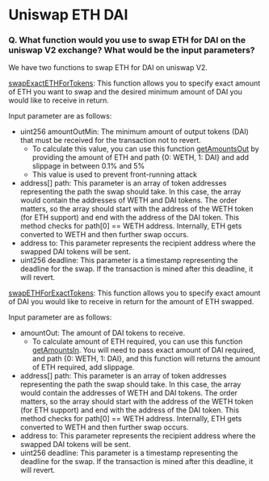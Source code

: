 # Uniswap ETH DAI

### Q. What function would you use to swap ETH for DAI on the uniswap V2 exchange? What would be the input parameters?

We have two functions to swap ETH for DAI on uniswap V2.

[swapExactETHForTokens](https://github.com/Uniswap/v2-periphery/blob/0335e8f7e1bd1e8d8329fd300aea2ef2f36dd19f/contracts/UniswapV2Router02.sol#L252):
This function allows you to specify exact amount of ETH you want to swap and the desired minimum amount of DAI you would like to receive in return.

Input parameter are as follows:
- uint256 amountOutMin: The minimum amount of output tokens (DAI) that must be received for the transaction not to revert.
    - To calculate this value, you can use this function [getAmountsOut](https://github.com/Uniswap/v2-periphery/blob/0335e8f7e1bd1e8d8329fd300aea2ef2f36dd19f/contracts/UniswapV2Router02.sol#L427) by providing the amount of ETH and path {0: WETH, 1: DAI} and add slippage in between 0.1% and 5%
    - This value is used to prevent front-running attack
- address[] path: This parameter is an array of token addresses representing the path the swap should take. In this case, the array would contain the addresses of WETH and DAI tokens. The order matters, so the array should start with the address of the WETH token (for ETH support) and end with the address of the DAI token. This method checks for path[0] == WETH address. Internally, ETH gets converted to WETH and then further swap occurs.
- address to: This parameter represents the recipient address where the swapped DAI tokens will be sent.
- uint256 deadline: This parameter is a timestamp representing the deadline for the swap. If the transaction is mined after this deadline, it will revert.



[swapETHForExactTokens](https://github.com/Uniswap/v2-periphery/blob/0335e8f7e1bd1e8d8329fd300aea2ef2f36dd19f/contracts/UniswapV2Router02.sol#L301C14-L301C35):
This function allows you to specify exact amount of DAI you would like to receive in return for the amount of ETH swapped.

Input parameter are as follows:
- amountOut: The amount of DAI tokens to receive.
    - To calculate amount of ETH required, you can use this function [getAmountsIn](https://github.com/Uniswap/v2-periphery/blob/0335e8f7e1bd1e8d8329fd300aea2ef2f36dd19f/contracts/UniswapV2Router02.sol#L437C14-L437C26). You will need to pass exact amount of DAI required, and path {0: WETH, 1: DAI}, and this function will returns the amount of ETH required, add slippage.
- address[] path: This parameter is an array of token addresses representing the path the swap should take. In this case, the array would contain the addresses of WETH and DAI tokens. The order matters, so the array should start with the address of the WETH token (for ETH support) and end with the address of the DAI token. This method checks for path[0] == WETH address. Internally, ETH gets converted to WETH and then further swap occurs.
- address to: This parameter represents the recipient address where the swapped DAI tokens will be sent.
- uint256 deadline: This parameter is a timestamp representing the deadline for the swap. If the transaction is mined after this deadline, it will revert.

